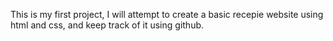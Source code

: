 This is my first project, I will attempt to create a basic recepie website using html and css, and keep track of it using github.